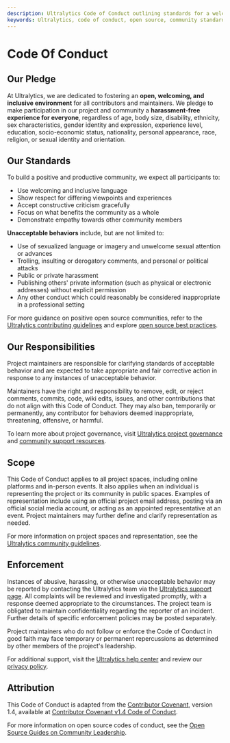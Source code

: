 ```yaml
---
description: Ultralytics Code of Conduct outlining standards for a welcoming, inclusive, and respectful open source community.
keywords: Ultralytics, code of conduct, open source, community standards, inclusivity, behavior, enforcement
---
```


# Code Of Conduct

## Our Pledge

At Ultralytics, we are dedicated to fostering an **open, welcoming, and inclusive environment** for all contributors and maintainers. We pledge to make participation in our project and community a **harassment-free experience for everyone**, regardless of age, body size, disability, ethnicity, sex characteristics, gender identity and expression, experience level, education, socio-economic status, nationality, personal appearance, race, religion, or sexual identity and orientation.

## Our Standards

To build a positive and productive community, we expect all participants to:

- Use welcoming and inclusive language
- Show respect for differing viewpoints and experiences
- Accept constructive criticism gracefully
- Focus on what benefits the community as a whole
- Demonstrate empathy towards other community members

**Unacceptable behaviors** include, but are not limited to:

- Use of sexualized language or imagery and unwelcome sexual attention or advances
- Trolling, insulting or derogatory comments, and personal or political attacks
- Public or private harassment
- Publishing others' private information (such as physical or electronic addresses) without explicit permission
- Any other conduct which could reasonably be considered inappropriate in a professional setting

For more guidance on positive open source communities, refer to the [Ultralytics contributing guidelines](https://docs.ultralytics.com/help/contributing/) and explore [open source best practices](https://opensource.guide/).

## Our Responsibilities

Project maintainers are responsible for clarifying standards of acceptable behavior and are expected to take appropriate and fair corrective action in response to any instances of unacceptable behavior.

Maintainers have the right and responsibility to remove, edit, or reject comments, commits, code, wiki edits, issues, and other contributions that do not align with this Code of Conduct. They may also ban, temporarily or permanently, any contributor for behaviors deemed inappropriate, threatening, offensive, or harmful.

To learn more about project governance, visit [Ultralytics project governance](https://docs.ultralytics.com/help/CI/) and [community support resources](https://docs.ultralytics.com/help/FAQ/).

## Scope

This Code of Conduct applies to all project spaces, including online platforms and in-person events. It also applies when an individual is representing the project or its community in public spaces. Examples of representation include using an official project email address, posting via an official social media account, or acting as an appointed representative at an event. Project maintainers may further define and clarify representation as needed.

For more information on project spaces and representation, see the [Ultralytics community guidelines](https://docs.ultralytics.com/help/code-of-conduct/).

## Enforcement

Instances of abusive, harassing, or otherwise unacceptable behavior may be reported by contacting the Ultralytics team via the [Ultralytics support page](https://www.ultralytics.com/support). All complaints will be reviewed and investigated promptly, with a response deemed appropriate to the circumstances. The project team is obligated to maintain confidentiality regarding the reporter of an incident. Further details of specific enforcement policies may be posted separately.

Project maintainers who do not follow or enforce the Code of Conduct in good faith may face temporary or permanent repercussions as determined by other members of the project's leadership.

For additional support, visit the [Ultralytics help center](https://docs.ultralytics.com/help/) and review our [privacy policy](https://www.ultralytics.com/legal/privacy).

## Attribution

This Code of Conduct is adapted from the [Contributor Covenant](https://www.contributor-covenant.org/), version 1.4, available at [Contributor Covenant v1.4 Code of Conduct](https://www.contributor-covenant.org/version/1/4/code-of-conduct/).

For more information on open source codes of conduct, see the [Open Source Guides on Community Leadership](https://opensource.guide/code-of-conduct/).
